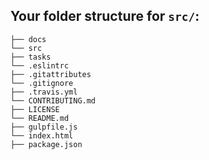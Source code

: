 ## Your folder structure for `src/`:

```
├── docs
└── src
├── tasks
└── .eslintrc
├── .gitattributes
└── .gitignore
├── .travis.yml
└── CONTRIBUTING.md
├── LICENSE
└── README.md
├── gulpfile.js
└── index.html
├── package.json	

```






